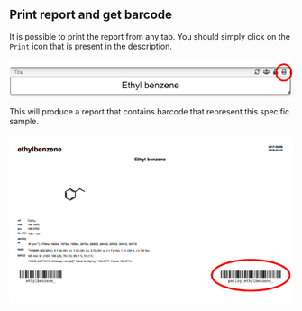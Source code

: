 ## Print report and get barcode

It is possible to print the report from any tab. You should simply click on the `Print` icon that is present in the description.

![](print.png)

This will produce a report that contains barcode that represent this specific sample.

![](barcode.png)
